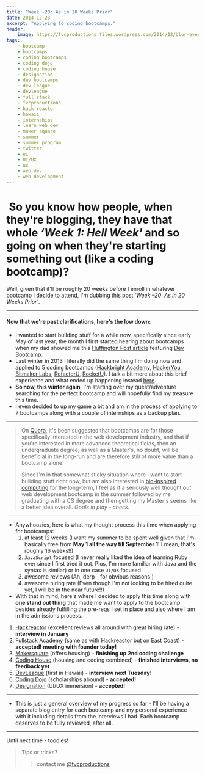```yaml
---
title: "Week -20: As in 20 Weeks Prior"
date: 2014-12-23
excerpt: "Applying to coding bootcamps."
header:
    image: https://fvcproductions.files.wordpress.com/2014/12/blur-evening-sun-macbook-air-170.jpg
tags:
    - bootcamp
    - bootcamps
    - coding bootcamps
    - coding dojo
    - coding house
    - designation
    - dev bootcamps
    - dev league
    - devleague
    - full stack
    - fvcproductions
    - hack reactor
    - hawaii
    - internships
    - learn web dev
    - maker square
    - summer
    - summer program
    - twitter
    - ui
    - UI/UX
    - ux
    - web dev
    - web development
---
```


 So you know how people, when they're blogging, they have that whole *‘Week 1: Hell Week'* and so going on when they're starting something out (like a coding bootcamp)?
========================================================================================================================================================================

Well, given that it'll be roughly 20 weeks before I enroll in whatever
bootcamp I decide to attend, I'm dubbing this post *‘Week –20: As in 20
Weeks Prior'*.

------------------------------------------------------------------------

#### Now that we're past clarifications, here's the low down:

-   I wanted to start building stuff for a while now, specifically since
    early May of last year, the month I first started hearing about
    bootcamps when my dad showed me this [Huffington Post
    article](https://www.huffingtonpost.com/2013/04/12/coding-bootcamp_n_3067005.html)
    featuring [Dev Bootcamp](https://devbootcamp.com).
-   Last winter in 2013 I literally did the same thing I'm doing now and
    applied to 5 coding bootcamps ([Hackbright
    Academy](https://www.hackbrightacademy.com/),
    [HackerYou](https://hackeryou.com/), [Bitmaker
    Labs](https://bitmakerlabs.com),
    [RefactorU](https://www.refactoru.com),
    [RocketU](https://rocket-space.com "Rocket U")). I talk a bit more
    about this brief experience and what ended up happening instead
    [here](https://fvcproductions.com/2014/10/17/long-lighthearted-lists/#section-bootcamps).
-   **So now, this winter again**, I'm starting over my quest/adventure
    searching for the perfect bootcamp and will hopefully find my
    treasure this time.
-   I even decided to up my game a bit and am in the process of applying
    to 7 bootcamps along with a couple of internships as a backup plan.

------------------------------------------------------------------------

> On [Quora](https://qr.ae/znQtL), it's been suggested that bootcamps are
> for those specifically interested in the web development industry, and
> that if you're interested in more advanced theoretical fields, then an
> undergraduate degree, as well as a Master's, no doubt, will be
> beneficial in the long-run and are therefore still of more value than
> a bootcamp alone.
>
> Since I'm in that somewhat sticky situation where I want to start
> building stuff right now, but am also interested in [bio-inspired
> computing](https://en.wikipedia.org/wiki/Bio-inspired_computing) for
> the long-term, I feel as if a seriously well thought out web
> development bootcamp in the summer followed by me graduating with a CS
> degree and then getting my Master's seems like a better idea overall.
> *Goals in play - check.*

------------------------------------------------------------------------

-   Anywhoozies, here is what my thought process this time when applying
    for bootcamps:
    1. at least 12 weeks (I want my summer to be spent well given that
        I'm basically free from **May 1 all the way till September 1**!
        I mean, that's roughly 16 weeks!!)
    2. `JavaScript` focused (I never really liked the idea of learning
        Ruby ever since I first tried it out. Plus, I'm more familiar
        with Java and the syntax is similar) or in one case `UI/UX`
        focused
    3. awesome reviews (Ah, derp - for obvious reasons.)
    4.  awesome hiring rate (Even though I'm not looking to be hired
        quite yet, I will be in the near future!!)
-   With that in mind, here's where I decided to apply this time along
    with **one stand out thing** that made me want to apply to the
    bootcamp besides already fulfilling the pre-reqs I set in place and
    also where I am in the admissions process.

1. [Hackreactor](https://www.hackreactor.com) (excellent reviews all
    around with great hiring rate) - **interview in January**
2. [Fullstack Academy](https://www.fullstackacademy.com) (same as with
    Hackreactor but on East Coast) - **accepted! meeting with founder
    today!**
3. [Makersquare](https://www.makersquare.com) (offers housing) -
    **finishing up 2nd coding challenge**
4.  [Coding House](https://codinghouse.co) (housing and coding
    combined) - **finished interviews, no feedback yet**
5.  [DevLeague](https://www.devleague.com) (first in Hawaii) -
    **interview next Tuesday!**
6.  [Coding Dojo](https://www.codingdojo.com) (scholarships abound) -
    **accepted!**
7.  [Designation](https://designation.io) (UI/UX immersion) -
    **accepted!**

------------------------------------------------------------------------

-   This is just a general overview of my progress so far - I'll be
    having a separate blog entry for each bootcamp and my personal
    experience with it including details from the interviews I had. Each
    bootcamp deserves to be fully reviewed, after all.

------------------------------------------------------------------------

Until next time - toodles!

> Tips or tricks?
>
> > contact me [@fvcproductions](https://twitter.com/fvcproductions)
